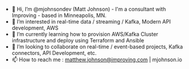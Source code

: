 - 👋 Hi, I’m @mjohnsondev (Matt Johnson) - I'm a consultant with Improving - based in Minneapolis, MN. 
- 👀 I’m interested in real-time data / streaming / Kafka, Modern API development, AWS
- 🌱 I’m currently learning how to provision AWS/Kafka Cluster infrastructure and deploy using Terraform and Ansible
- 💞️ I’m looking to collaborate on real-time / event-based projects, Kafka connectors, API Development, etc.
- 📫 How to reach me : matthew.johnson@improving.com | mjohnson.io

